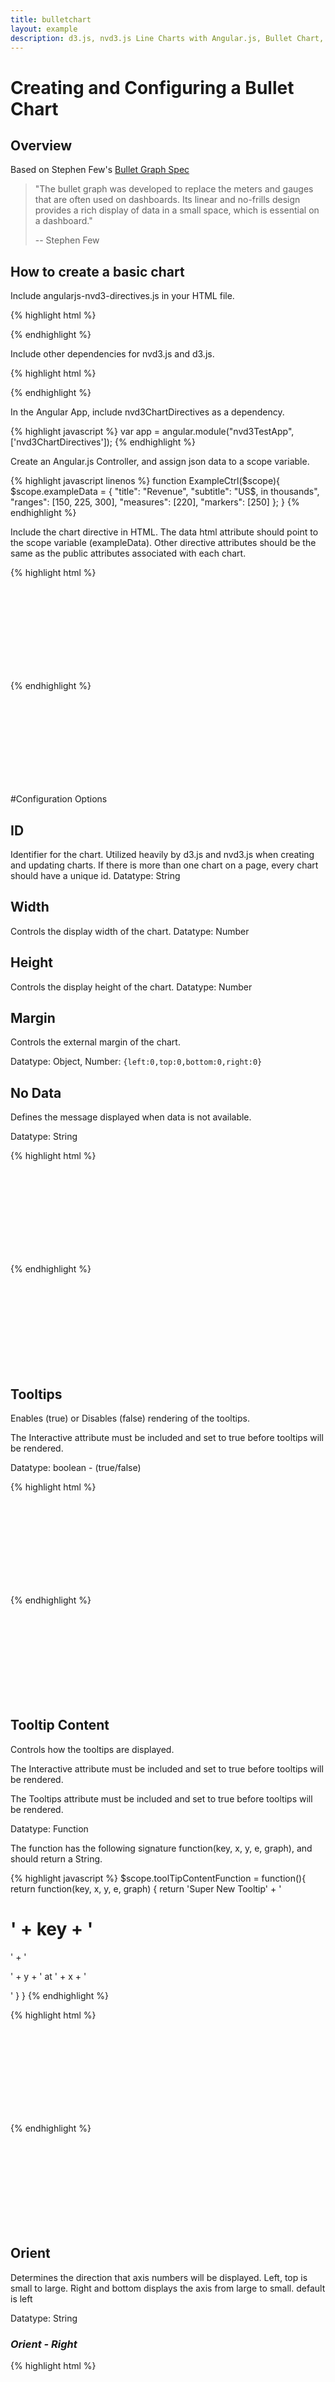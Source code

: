 ```yaml
---
title: bulletchart
layout: example
description: d3.js, nvd3.js Line Charts with Angular.js, Bullet Chart, Stephen Few
---
```


<script>
        var app = angular.module("nvd3TestApp", ['nvd3ChartDirectives']);
        function ExampleCtrl($scope){

            $scope.exampleData =  {
                "title": "Revenue",
                "subtitle": "US$, in thousands",
                "ranges": [150, 225, 300],
                "measures": [220],
                "markers": [250]
            };

            $scope.noDataData = [
                {
                    "key": "Series 1",
                    "values": [ ]
                }
            ];

            $scope.colorFunction = function() {
                return function(d, i) {
                    return '#E01B5D'
                };
            }

            $scope.toolTipContentFunction = function(){
                return function(key, x, y, e, graph) {
                        return  'Super New Tooltip' +
                        '<h1>' + key + '</h1>' +
                        '<p>' +  y + ' at ' + x + '</p>'
                }
            }

            $scope.rangesFunction = function(){
                return function(d) {
                console.log(d);
                    return [50, 175, 350];
                }
            }

        }

</script>

Creating and Configuring a Bullet Chart
=========================

## Overview

Based on Stephen Few's [Bullet Graph Spec](http://www.perceptualedge.com/articles/misc/Bullet_Graph_Design_Spec.pdf)

> "The bullet graph was developed to replace the meters and gauges that are often used on dashboards. Its linear and no-frills design provides a rich display of data in a small space, which is essential on a dashboard."
>
> -- Stephen Few

## How to create a basic chart

Include angularjs-nvd3-directives.js in your HTML file.

{% highlight html %}
<script src="dist/angularjs-nvd3-directives.js"></script>
{% endhighlight %}

Include other dependencies for nvd3.js and d3.js.

{% highlight html %}
<script src="../build/components/d3/d3.js"></script>
<script src="../build/components/nvd3/nv.d3.js"></script>
<link rel="stylesheet" href="path/to/nv.d3.css"/>
{% endhighlight %}


In the Angular App, include nvd3ChartDirectives as a dependency.

{% highlight javascript %}
var app = angular.module("nvd3TestApp", ['nvd3ChartDirectives']);
{% endhighlight %}

Create an Angular.js Controller, and assign json data to a scope variable.

{% highlight javascript linenos %}
function ExampleCtrl($scope){
    $scope.exampleData =  {
        "title": "Revenue",
        "subtitle": "US$, in thousands",
        "ranges": [150, 225, 300],
        "measures": [220],
        "markers": [250]
    };
}
{% endhighlight %}

Include the chart directive in HTML.
The data html attribute should point to the scope variable (exampleData).
Other directive attributes should be the same as the public attributes associated with each chart.

{% highlight html %}
<div ng-controller="ExampleCtrl">
	<nvd3-bullet-chart
    	data="exampleData"
        id="exampleId"
        margin="{left:75,top:30,bottom:30,right:10}"
        width="550"
        height="160">
        	<svg></svg>
    </nvd3-bullet-chart>
</div>
{% endhighlight %}

<div ng-controller="ExampleCtrl">
	<nvd3-bullet-chart
    	data="exampleData"
        id="exampleId"
        margin="{left:75,top:30,bottom:30,right:10}"
        width="550"
        height="160">
        <svg></svg>
    </nvd3-bullet-chart>
</div>

#Configuration Options

## ID
Identifier for the chart.  Utilized heavily by d3.js and nvd3.js when creating and updating charts.  If there is more than one chart on a page, every chart should have a unique id.
Datatype: String

## Width
Controls the display width of the chart.
Datatype: Number

## Height
Controls the display height of the chart.
Datatype: Number

## Margin
Controls the external margin of the chart.

Datatype: Object, Number: ``{left:0,top:0,bottom:0,right:0}``


## No Data
Defines the message displayed when data is not available.

Datatype: String

{% highlight html %}
<div ng-controller="ExampleCtrl">
	<nvd3-bullet-chart
    	data="noDataData"
        id="noDataExample"
        margin="{left:75,top:30,bottom:30,right:10}"
        width="550"
        height="160"
        noData="Data aint here">
        	<svg></svg>
    </nvd3-bullet-chart>
</div>
{% endhighlight %}

<div ng-controller="ExampleCtrl">
	<nvd3-bullet-chart
    	data="noDataData"
        id="noDataExample"
        margin="{left:75,top:30,bottom:30,right:10}"
        width="550"
        height="160"
        noData="No Data For You!">
        	<svg></svg>
    </nvd3-bullet-chart>
</div>


## Tooltips
Enables (true) or Disables (false) rendering of the tooltips.

The Interactive attribute must be included and set to true before tooltips will be rendered.

Datatype: boolean - (true/false)

{% highlight html %}
<div ng-controller="ExampleCtrl">
	<nvd3-bullet-chart
    	data="exampleData"
        id="toolTipExample"
        margin="{left:75,top:30,bottom:30,right:10}"
        width="550"
        height="160"
        interactive="true"
        tooltips="true">
        	<svg></svg>
    </nvd3-bullet-chart>
</div>
{% endhighlight %}

<div ng-controller="ExampleCtrl">
	<nvd3-bullet-chart
    	data="exampleData"
        id="toolTipExample"
        margin="{left:75,top:30,bottom:30,right:10}"
        width="550"
        height="160"
        interactive="true"
        tooltips="true">
        	<svg></svg>
    </nvd3-bullet-chart>
</div>

## Tooltip Content
Controls how the tooltips are displayed.

The Interactive attribute must be included and set to true before tooltips will be rendered.

The Tooltips attribute must be included and set to true before tooltips will be rendered.

Datatype: Function

The function has the following signature function(key, x, y, e, graph), and should return a String.

{% highlight javascript %}
$scope.toolTipContentFunction = function(){
	return function(key, x, y, e, graph) {
    	return  'Super New Tooltip' +
        	'<h1>' + key + '</h1>' +
            '<p>' +  y + ' at ' + x + '</p>'
	}
}
{% endhighlight %}

{% highlight html %}
<div ng-controller="ExampleCtrl">
	<nvd3-bullet-chart
    	data="exampleData"
        id="toolTipContentExample"
        margin="{left:75,top:30,bottom:30,right:10}"
        width="550"
        height="160"
        interactive="true"
        tooltips="true"
        tooltipcontent="toolTipContentFunction()">
        	<svg></svg>
    </nvd3-bullet-chart>
</div>
{% endhighlight %}

<div ng-controller="ExampleCtrl">
	<nvd3-bullet-chart
    	data="exampleData"
        id="toolTipContentExample"
        margin="{left:75,top:30,bottom:30,right:10}"
        width="550"
        height="160"
        interactive="true"
        tooltips="true"
        tooltipcontent="toolTipContentFunction()">
        	<svg></svg>
    </nvd3-bullet-chart>
</div>


## Orient
Determines the direction that axis numbers will be displayed.  Left, top is small to large.  Right and bottom displays the axis from large to small.
default is left

Datatype: String

### *Orient - Right*

{% highlight html %}
<div ng-controller="ExampleCtrl">
	<nvd3-bullet-chart
    	data="exampleData"
        id="orientRightExample"
        margin="{left:75,top:30,bottom:30,right:10}"
        width="550"
        height="160"
        orient="right">
        	<svg></svg>
    </nvd3-bullet-chart>
</div>
{% endhighlight %}

<div ng-controller="ExampleCtrl">
	<nvd3-bullet-chart
    	data="exampleData"
        id="orientRightExample"
        margin="{left:75,top:30,bottom:30,right:10}"
        width="550"
        height="160"
        orient="right">
        	<svg></svg>
    </nvd3-bullet-chart>
</div>

### *Orient - Top*
{% highlight html %}
<div ng-controller="ExampleCtrl">
	<nvd3-bullet-chart
    	data="exampleData"
        id="orientTopExample"
        margin="{left:75,top:30,bottom:30,right:10}"
        width="550"
        height="160"
        orient="top">
        	<svg></svg>
    </nvd3-bullet-chart>
</div>
{% endhighlight %}

<div ng-controller="ExampleCtrl">
	<nvd3-bullet-chart
    	data="exampleData"
        id="orientTopExample"
        margin="{left:75,top:30,bottom:30,right:10}"
        width="550"
        height="160"
        orient="top">
        	<svg></svg>
    </nvd3-bullet-chart>
</div>

### *Orient - Bottom*
{% highlight html %}
<div ng-controller="ExampleCtrl">
	<nvd3-bullet-chart
    	data="exampleData"
        id="orientBottomExample"
        margin="{left:75,top:30,bottom:30,right:10}"
        width="550"
        height="160"
        orient="bottom">
        	<svg></svg>
    </nvd3-bullet-chart>
</div>
{% endhighlight %}

<div ng-controller="ExampleCtrl">
	<nvd3-bullet-chart
    	data="exampleData"
        id="orientBottomExample"
        margin="{left:75,top:30,bottom:30,right:10}"
        width="550"
        height="160"
        orient="bottom">
        	<svg></svg>
    </nvd3-bullet-chart>
</div>